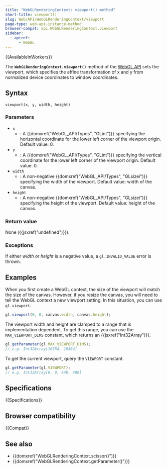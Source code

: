 ```yaml
---
title: "WebGLRenderingContext: viewport() method"
short-title: viewport()
slug: Web/API/WebGLRenderingContext/viewport
page-type: web-api-instance-method
browser-compat: api.WebGLRenderingContext.viewport
sidebar:
  - apiref:
      - WebGL
---
```


{{AvailableInWorkers}}

The **`WebGLRenderingContext.viewport()`** method of the [WebGL API](/en-US/docs/Web/API/WebGL_API) sets the viewport, which specifies
the affine transformation of x and y from normalized device coordinates to window
coordinates.

## Syntax

```js-nolint
viewport(x, y, width, height)
```

### Parameters

- `x`
  - : A {{domxref("WebGL_API/Types", "GLint")}} specifying the horizontal coordinate for the lower left
    corner of the viewport origin. Default value: 0.
- `y`
  - : A {{domxref("WebGL_API/Types", "GLint")}} specifying the vertical coordinate for the lower left corner
    of the viewport origin. Default value: 0.
- `width`
  - : A non-negative {{domxref("WebGL_API/Types", "GLsizei")}} specifying the width of the viewport. Default
    value: width of the canvas.
- `height`
  - : A non-negative {{domxref("WebGL_API/Types", "GLsizei")}} specifying the height of the viewport. Default
    value: height of the canvas.

### Return value

None ({{jsxref("undefined")}}).

### Exceptions

If either _width_ or _height_ is a negative value, a
`gl.INVALID_VALUE` error is thrown.

## Examples

When you first create a WebGL context, the size of the viewport will match the size of
the canvas. However, if you resize the canvas, you will need to tell the WebGL context a
new viewport setting. In this situation, you can use `gl.viewport`.

```js
gl.viewport(0, 0, canvas.width, canvas.height);
```

The viewport width and height are clamped to a range that is implementation dependent.
To get this range, you can use the `MAX_VIEWPORT_DIMS` constant, which
returns an {{jsxref("Int32Array")}}.

```js
gl.getParameter(gl.MAX_VIEWPORT_DIMS);
// e.g. Int32Array[16384, 16384]
```

To get the current viewport, query the `VIEWPORT` constant.

```js
gl.getParameter(gl.VIEWPORT);
// e.g. Int32Array[0, 0, 640, 480]
```

## Specifications

{{Specifications}}

## Browser compatibility

{{Compat}}

## See also

- {{domxref("WebGLRenderingContext.scissor()")}}
- {{domxref("WebGLRenderingContext.getParameter()")}}
